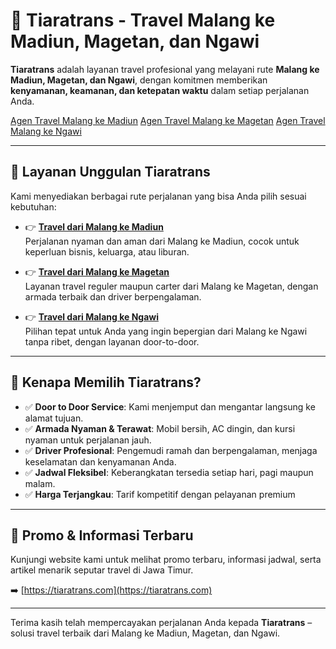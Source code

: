 # 🚐 Tiaratrans - Travel Malang ke Madiun, Magetan, dan Ngawi

**Tiaratrans** adalah layanan travel profesional yang melayani rute **Malang ke Madiun, Magetan, dan Ngawi**, dengan komitmen memberikan **kenyamanan, keamanan, dan ketepatan waktu** dalam setiap perjalanan Anda.

[Agen Travel Malang ke Madiun](https://tiaratrans.com)
[Agen Travel Malang ke Magetan](https://tiaratrans.com)
[Agen Travel Malang ke Ngawi](https://tiaratrans.com)

---

## 📌 Layanan Unggulan Tiaratrans

Kami menyediakan berbagai rute perjalanan yang bisa Anda pilih sesuai kebutuhan:

- 👉 [**Travel dari Malang ke Madiun**](https://tiaratrans.com/travel-malang-madiun/)  
  Perjalanan nyaman dan aman dari Malang ke Madiun, cocok untuk keperluan bisnis, keluarga, atau liburan.

- 👉 [**Travel dari Malang ke Magetan**](https://tiaratrans.com/travel-malang-magetan/)  
  Layanan travel reguler maupun carter dari Malang ke Magetan, dengan armada terbaik dan driver berpengalaman.

- 👉 [**Travel dari Malang ke Ngawi**](https://tiaratrans.com/travel-malang-ngawi/)  
  Pilihan tepat untuk Anda yang ingin bepergian dari Malang ke Ngawi tanpa ribet, dengan layanan door-to-door.

---

## 🌟 Kenapa Memilih Tiaratrans?

- ✅ **Door to Door Service**: Kami menjemput dan mengantar langsung ke alamat tujuan.
- ✅ **Armada Nyaman & Terawat**: Mobil bersih, AC dingin, dan kursi nyaman untuk perjalanan jauh.
- ✅ **Driver Profesional**: Pengemudi ramah dan berpengalaman, menjaga keselamatan dan kenyamanan Anda.
- ✅ **Jadwal Fleksibel**: Keberangkatan tersedia setiap hari, pagi maupun malam.
- ✅ **Harga Terjangkau**: Tarif kompetitif dengan pelayanan premium
---

## 📣 Promo & Informasi Terbaru

Kunjungi website kami untuk melihat promo terbaru, informasi jadwal, serta artikel menarik seputar travel di Jawa Timur.

➡️ [https://tiaratrans.com](https://tiaratrans.com)

---

Terima kasih telah mempercayakan perjalanan Anda kepada **Tiaratrans** – solusi travel terbaik dari Malang ke Madiun, Magetan, dan Ngawi.
